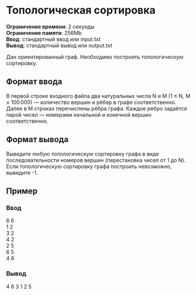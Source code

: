 # Топологическая сортировка

**Ограничение времени**: 2 секунды  
**Ограничение памяти**: 256Mb  
**Ввод**: стандартный ввод или input.txt  
**Вывод**: стандартный вывод или output.txt

Дан ориентированный граф. Необходимо построить топологическую сортировку.

## Формат ввода

В первой строке входного файла два натуральных числа N и M (1 ≤ N, M ≤ 100 000) — количество вершин и рёбер в графе соответственно. Далее в M строках перечислены рёбра графа. Каждое ребро задаётся парой чисел — номерами начальной и конечной вершин соответственно.

## Формат вывода

Выведите любую топологическую сортировку графа в виде последовательности номеров вершин (перестановка чисел от 1 до N). Если топологическую сортировку графа построить невозможно, выведите -1.

## Пример

### Ввод

6 6  
1 2  
3 2  
4 2  
2 5  
6 5  
4 6

### Вывод

4 6 3 1 2 5 
